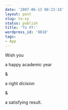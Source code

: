 ```yaml
---
date: '2007-06-13 00:23:18'
layout: post
slug: to-xy
status: publish
title: 'To XY:'
wordpress_id: '9818'
tags:
- App
---
```


Wish you


a happy academic year


&


a right dicision


&


a satisfying result.

